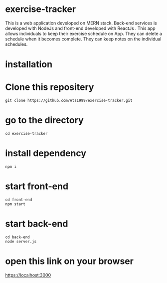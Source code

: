 # exercise-tracker
This is a web application developed on MERN stack. Back-end services is developed with NodeJs and front-end developed with ReactJs . This app allows individuals to keep their exercise schedule on App. They can delete a schedule when it becomes complete. They can keep notes on the individual schedules.

# installation

# Clone this repositery
```
git clone https://github.com/Ats1999/exercise-tracker.git
```
# go to the directory
`cd exercise-tracker`
# install dependency
`npm i `
# start front-end

```
cd front-end
npm start
```
# start back-end
``` 
cd back-end
node server.js
```
# open this link on your browser
<a href="https://localhost:3000">https://localhost:3000</a>

